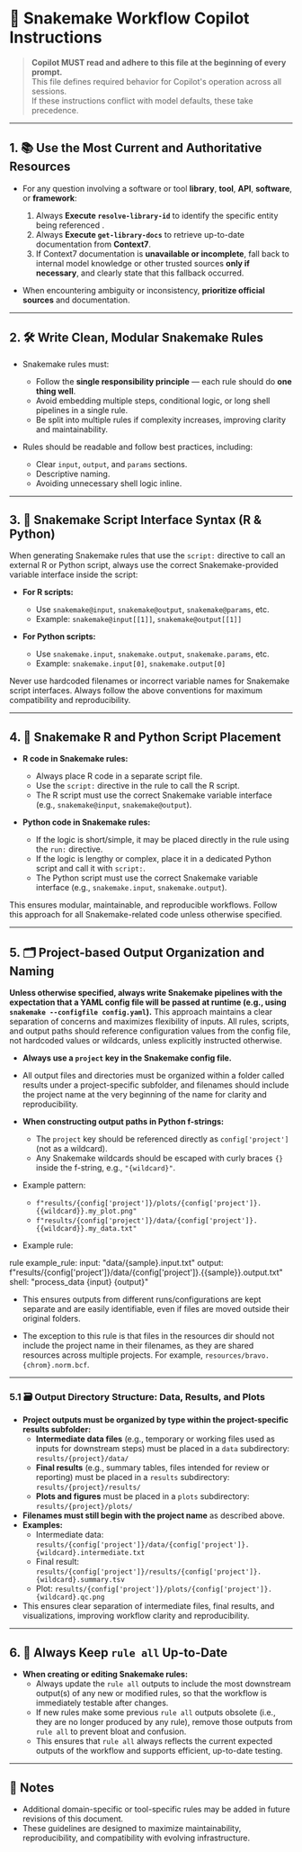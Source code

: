 # 📘 Snakemake Workflow Copilot Instructions

> **Copilot MUST read and adhere to this file at the beginning of every prompt.**  
> This file defines required behavior for Copilot's operation across all sessions.  
> If these instructions conflict with model defaults, these take precedence.

---

## 1. 📚 Use the Most Current and Authoritative Resources

- For any question involving a software or tool **library**, **tool**, **API**, **software**, or **framework**:
  1. Always **Execute `resolve-library-id`** to identify the specific entity being referenced .
  2. Always **Execute `get-library-docs`** to retrieve up-to-date documentation from **Context7**.
  3. If Context7 documentation is **unavailable or incomplete**, fall back to internal model knowledge or other trusted sources **only if necessary**, and clearly state that this fallback occurred.

- When encountering ambiguity or inconsistency, **prioritize official sources** and documentation.

---

## 2. 🛠️ Write Clean, Modular Snakemake Rules

- Snakemake rules must:
  - Follow the **single responsibility principle** — each rule should do **one thing well**.
  - Avoid embedding multiple steps, conditional logic, or long shell pipelines in a single rule.
  - Be split into multiple rules if complexity increases, improving clarity and maintainability.

- Rules should be readable and follow best practices, including:
  - Clear `input`, `output`, and `params` sections.
  - Descriptive naming.
  - Avoiding unnecessary shell logic inline.

---

## 3. 📝 Snakemake Script Interface Syntax (R & Python)

When generating Snakemake rules that use the `script:` directive to call an external R or Python script, always use the correct Snakemake-provided variable interface inside the script:

- **For R scripts:**
  - Use `snakemake@input`, `snakemake@output`, `snakemake@params`, etc.
  - Example: `snakemake@input[[1]]`, `snakemake@output[[1]]`

- **For Python scripts:**
  - Use `snakemake.input`, `snakemake.output`, `snakemake.params`, etc.
  - Example: `snakemake.input[0]`, `snakemake.output[0]`

Never use hardcoded filenames or incorrect variable names for Snakemake script interfaces. Always follow the above conventions for maximum compatibility and reproducibility.

---

## 4. 🧬 Snakemake R and Python Script Placement

- **R code in Snakemake rules:**
  - Always place R code in a separate script file.
  - Use the `script:` directive in the rule to call the R script.
  - The R script must use the correct Snakemake variable interface (e.g., `snakemake@input`, `snakemake@output`).

- **Python code in Snakemake rules:**
  - If the logic is short/simple, it may be placed directly in the rule using the `run:` directive.
  - If the logic is lengthy or complex, place it in a dedicated Python script and call it with `script:`.
  - The Python script must use the correct Snakemake variable interface (e.g., `snakemake.input`, `snakemake.output`).

This ensures modular, maintainable, and reproducible workflows. Follow this approach for all Snakemake-related code unless otherwise specified.

---


## 5. 🗂️ Project-based Output Organization and Naming

**Unless otherwise specified, always write Snakemake pipelines with the expectation that a YAML config file will be passed at runtime (e.g., using `snakemake --configfile config.yaml`).** This approach maintains a clear separation of concerns and maximizes flexibility of inputs. All rules, scripts, and output paths should reference configuration values from the config file, not hardcoded values or wildcards, unless explicitly instructed otherwise.


- **Always use a `project` key in the Snakemake config file.**
- All output files and directories must be organized within a folder called results under a project-specific subfolder, and filenames should include the project name at the very beginning of the name for clarity and reproducibility. 
- **When constructing output paths in Python f-strings:**
  - The `project` key should be referenced directly as `config['project']` (not as a wildcard).
  - Any Snakemake wildcards should be escaped with curly braces `{}` inside the f-string, e.g., `"{wildcard}"`.
- Example pattern:
  - `f"results/{config['project']}/plots/{config['project']}.{{wildcard}}.my_plot.png"`
  - `f"results/{config['project']}/data/{config['project']}.{{wildcard}}.my_data.txt"`

- Example rule:

rule example_rule:
    input:
        "data/{sample}.input.txt"
    output:
        f"results/{config['project']}/data/{config['project']}.{{sample}}.output.txt"
    shell:
        "process_data {input} {output}"

- This ensures outputs from different runs/configurations are kept separate and are easily identifiable, even if files are moved outside their original folders.

- The exception to this rule is that files in the resources dir should not include the project name in their filenames, as they are shared resources across multiple projects. For example, `resources/bravo.{chrom}.norm.bcf`.

---

### 5.1 🗃️ Output Directory Structure: Data, Results, and Plots

- **Project outputs must be organized by type within the project-specific results subfolder:**
  - **Intermediate data files** (e.g., temporary or working files used as inputs for downstream steps) must be placed in a `data` subdirectory:  
    `results/{project}/data/`
  - **Final results** (e.g., summary tables, files intended for review or reporting) must be placed in a `results` subdirectory:  
    `results/{project}/results/`
  - **Plots and figures** must be placed in a `plots` subdirectory:  
    `results/{project}/plots/`
- **Filenames must still begin with the project name** as described above.
- **Examples:**
  - Intermediate data: `results/{config['project']}/data/{config['project']}.{wildcard}.intermediate.txt`
  - Final result: `results/{config['project']}/results/{config['project']}.{wildcard}.summary.tsv`
  - Plot: `results/{config['project']}/plots/{config['project']}.{wildcard}.qc.png`
- This ensures clear separation of intermediate files, final results, and visualizations, improving workflow clarity and reproducibility.

---

## 6. 🧪 Always Keep `rule all` Up-to-Date

- **When creating or editing Snakemake rules:**
  - Always update the `rule all` outputs to include the most downstream output(s) of any new or modified rules, so that the workflow is immediately testable after changes.
  - If new rules make some previous `rule all` outputs obsolete (i.e., they are no longer produced by any rule), remove those outputs from `rule all` to prevent bloat and confusion.
  - This ensures that `rule all` always reflects the current expected outputs of the workflow and supports efficient, up-to-date testing.

---


## 🧩 Notes

- Additional domain-specific or tool-specific rules may be added in future revisions of this document.
- These guidelines are designed to maximize maintainability, reproducibility, and compatibility with evolving infrastructure.
